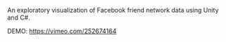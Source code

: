 An exploratory visualization of Facebook friend network data using Unity and C#.

DEMO: https://vimeo.com/252674164
